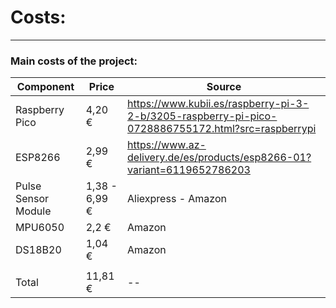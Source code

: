 
# Costs:
--------
### Main costs of the project:

|  Component | Price | Source |
| -- | -- | -- |
| Raspberry Pico | 4,20 € | https://www.kubii.es/raspberry-pi-3-2-b/3205-raspberry-pi-pico-0728886755172.html?src=raspberrypi |
| ESP8266 | 2,99 € | https://www.az-delivery.de/es/products/esp8266-01?variant=6119652786203 |
| Pulse Sensor Module | 1,38 - 6,99 € | Aliexpress - Amazon |
| MPU6050 | 2,2 € | Amazon |
| DS18B20 | 1,04 € | Amazon |
|  |  |  |
| Total | 11,81 € | -- |
